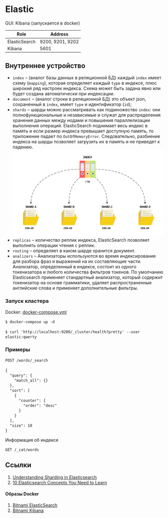 # Elastic

GUI: Kibana (запускается в docker)

| Role          | Address          |
|---------------|------------------|
| ElasticSearch | 9200, 9201, 9202 |
| Kibana        | 5601             |

## Внутреннее устройство

* `index` – (аналог базы данных в реляционной БД) каждый `index` имеет схему (`mapping`), которая определяет
  каждый `type` в индексе, плюс широкий ряд настроек индекса. Схема может быть задана явно или будет создана
  автоматически при индексации.
* `document` – (аналог строки в реляционной БД) это объект json, сохраненный в `index`, имеет `type` и
  идентификатор (`id`);
* `shards` – шарды можно рассматривать как подмножество `index`: они полнофункциональные и независимые и служат для
  распределения хранения данных между нодами и повышения параллелизации выполнения операций. ElasticSearch поднимает
  весь индекс в память и если размер индекса превышает доступную память, то приложение падает по `OutOfMemoryError`.
  Следовательно, разбиение индекса на шарды позволяет загрузить их в память и не приведет к падению.
  ![Shard](images/shard.png)
* `replicas` – количество реплик индекса, ElasticSearch позволяет выполнять операции чтения с реплик.
* `routing` – определяет в каком шарде хранится документ.
* `analizers` – Анализаторы используются во время индексирования для разбора фраз и выражений на их составляющие части.
  Анализатор, определенный в индексе, состоит из одного токенизатора и любого количества фильтров токенов. По умолчанию
  Elasticsearch применяет стандартный анализатор, который содержит токенизатор на основе грамматики, удаляет
  распространенные английские слова и применяет дополнительные фильтры.

### Запуск кластера

Docker: [docker-compose.yml](docker/docker-compose.yml)

```shell
$ docker-compose up -d

$ curl 'http://localhost:9200/_cluster/health?pretty' --user elastic:qwerty
```

### Примеры

```http request
POST /words/_search

{
  "query": {
    "match_all": {}
  },
  "sort": [
    {
      "counter": {
        "order": "desc"
      }
    }
  ],
  "size": 10
}
```

Информация об индексе

```http request
GET /_cat/words
```

## Ссылки

1. [Understanding Sharding in Elasticsearch](https://codingexplained.com/coding/elasticsearch/understanding-sharding-in-elasticsearch)
2. [10 Elasticsearch Concepts You Need to Learn](https://logz.io/blog/10-elasticsearch-concepts/)

#### Образы Docker

1. [Bitnami ElasticSearch](https://hub.docker.com/r/bitnami/elasticsearch)
1. [Bitnami Kibana](https://hub.docker.com/r/bitnami/kibana)